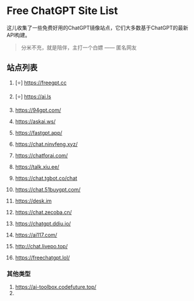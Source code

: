 # Free ChatGPT Site List

这儿收集了一些免费好用的ChatGPT镜像站点，它们大多数基于ChatGPT的最新API构建。

> 分米不充，就是陪伴，主打一个白嫖 —— 匿名网友

## 站点列表

1. [⭐] https://freegpt.cc

2. [⭐] https://ai.ls

3. https://94gpt.com/

4. https://askai.ws/

5. https://fastgpt.app/

6. https://chat.ninvfeng.xyz/

7. https://chatforai.com/

8. https://talk.xiu.ee/

9. https://chat.tgbot.co/chat

10. https://chat.51buygpt.com/

11. https://desk.im

12. https://chat.zecoba.cn/

13. https://chatgpt.ddiu.io/

14. https://ai117.com/

15. http://chat.livepo.top/

16. https://freechatgpt.lol/

### 其他类型

1. https://ai-toolbox.codefuture.top/
2. 